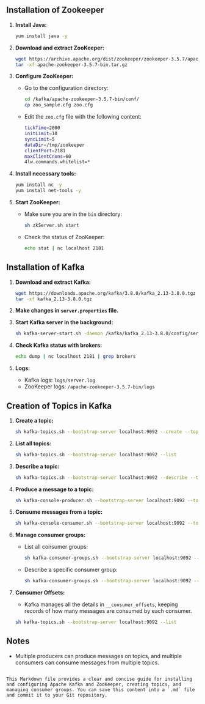 ## Installation of Zookeeper

1. **Install Java:**
   ```bash
   yum install java -y
   ```

2. **Download and extract ZooKeeper:**
   ```bash
   wget https://archive.apache.org/dist/zookeeper/zookeeper-3.5.7/apache-zookeeper-3.5.7-bin.tar.gz
   tar -xf apache-zookeeper-3.5.7-bin.tar.gz
   ```

3. **Configure ZooKeeper:**
   - Go to the configuration directory:
     ```bash
     cd /kafka/apache-zookeeper-3.5.7-bin/conf/
     cp zoo_sample.cfg zoo.cfg
     ```
   - Edit the `zoo.cfg` file with the following content:
     ```bash
     tickTime=2000
     initLimit=10
     syncLimit=5
     dataDir=/tmp/zookeeper
     clientPort=2181
     maxClientCnxns=60
     4lw.commands.whitelist=*
     ```

4. **Install necessary tools:**
   ```bash
   yum install nc -y
   yum install net-tools -y
   ```

5. **Start ZooKeeper:**
   - Make sure you are in the `bin` directory:
     ```bash
     sh zkServer.sh start
     ```
   - Check the status of ZooKeeper:
     ```bash
     echo stat | nc localhost 2181
     ```

## Installation of Kafka

1. **Download and extract Kafka:**
   ```bash
   wget https://downloads.apache.org/kafka/3.8.0/kafka_2.13-3.8.0.tgz
   tar -xf kafka_2.13-3.8.0.tgz
   ```

2. **Make changes in `server.properties` file.**

3. **Start Kafka server in the background:**
   ```bash
   sh kafka-server-start.sh -daemon /kafka/kafka_2.13-3.8.0/config/server.properties
   ```

4. **Check Kafka status with brokers:**
   ```bash
   echo dump | nc localhost 2181 | grep brokers
   ```

5. **Logs:**
   - Kafka logs: `logs/server.log`
   - ZooKeeper logs: `/apache-zookeeper-3.5.7-bin/logs`

## Creation of Topics in Kafka

1. **Create a topic:**
   ```bash
   sh kafka-topics.sh --bootstrap-server localhost:9092 --create --topic myTopic --partitions 1 --replication-factor 1
   ```

2. **List all topics:**
   ```bash
   sh kafka-topics.sh --bootstrap-server localhost:9092 --list
   ```

3. **Describe a topic:**
   ```bash
   sh kafka-topics.sh --bootstrap-server localhost:9092 --describe --topic myTopic
   ```

4. **Produce a message to a topic:**
   ```bash
   sh kafka-console-producer.sh --bootstrap-server localhost:9092 --topic myTopic
   ```

5. **Consume messages from a topic:**
   ```bash
   sh kafka-console-consumer.sh --bootstrap-server localhost:9092 --topic myTopic --from-beginning
   ```

6. **Manage consumer groups:**
   - List all consumer groups:
     ```bash
     sh kafka-consumer-groups.sh --bootstrap-server localhost:9092 --list
     ```
   - Describe a specific consumer group:
     ```bash
     sh kafka-consumer-groups.sh --bootstrap-server localhost:9092 --describe --group console-consumer-28586
     ```

7. **Consumer Offsets:**
   - Kafka manages all the details in `__consumer_offsets`, keeping records of how many messages are consumed by each consumer.
   ```bash
   sh kafka-topics.sh --bootstrap-server localhost:9092 --list
   ```

## Notes

- Multiple producers can produce messages on topics, and multiple consumers can consume messages from multiple topics.
```

This Markdown file provides a clear and concise guide for installing and configuring Apache Kafka and ZooKeeper, creating topics, and managing consumer groups. You can save this content into a `.md` file and commit it to your Git repository.
